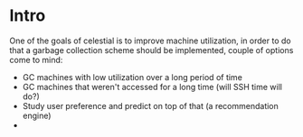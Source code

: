 # Intro
One of the goals of celestial is to improve machine utilization, in order to do that a garbage collection scheme should be implemented, couple of options come to mind:

* GC machines with low utilization over a long period of time
* GC machines that weren't accessed for a long time (will SSH time will do?)
* Study user preference and predict on top of that (a recommendation engine)
* 
